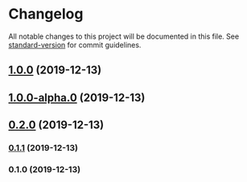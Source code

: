 # Changelog

All notable changes to this project will be documented in this file. See [standard-version](https://github.com/conventional-changelog/standard-version) for commit guidelines.

## [1.0.0](https://github.com/zendra1994/releases/compare/v1.0.0-alpha.0...v1.0.0) (2019-12-13)

## [1.0.0-alpha.0](https://github.com/zendra1994/releases/compare/v0.2.0...v1.0.0-alpha.0) (2019-12-13)

## [0.2.0](https://github.com/zendra1994/releases/compare/v0.1.1...v0.2.0) (2019-12-13)

### [0.1.1](https://github.com/zendra1994/releases/compare/v0.1.0...v0.1.1) (2019-12-13)

### 0.1.0 (2019-12-13)

